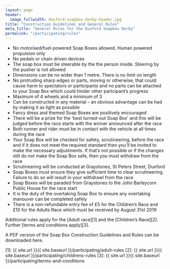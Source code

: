 ```yaml
---
layout: page
header:
  image_fullwidth: duxford-soapbox-derby-header.jpg
title: "Construction Guidelines and General Rules"
meta_title: "General Rules for the Duxford Soapbox Derby"
permalink: "/participating/rules"
---
```


* No motorised/fuel-powered Soap Boxes allowed. Human powered propulsion only
* No pedals or chain driven devices
* The soap box must be steerable by the the person inside. Steering by the pusher is not allowed
* Dimensions can be no wider than 1 metre. There is no limit on length
* No protruding sharp edges or parts, moving or otherwise, that could cause harm to spectators or participants and no parts can be attached to your Soap Box which could hinder other partcipant’s progress
* Maximum of 4 wheels and a minimum of 3
* Can be constructed in any material – an obvious advantage can be had by making it as light as possible
* Fancy dress and themed Soap Boxes are positively encouraged
* There will be a prize for the ‘best turned-out Soap Box’ and this will be judged before the race starts with the winner announced after the race
* Both runner and rider must be in contact with the vehicle at all times during the race
* Your Soap Box will be checked for safety, scrutineering, before the race and if it does not meet the required standard then you’ll be invited to make the necessary adjustments. If that’s not possible or if the changes still do not make the Soap Box safe, then you must withdraw from the race
* Scrutineering will be conducted at Graystones, St Peters Street, Duxford
* Soap Boxes must ensure they give sufficient time to clear scrutineering. Failure to do so will result in your withdrawl from the race
* Soap Boxes will be paraded from Graystones to the John Barleycorn Public House for the race start
* It is the duty of the overtaking Soap Box to ensure any overtaking manouver can be completed safely
* There is a non-refundable entry fee of £5 for the Children’s Race and £10 for the Adults Race which must be received by August 31st 2019

Additional rules apply for the [Adult race][1] and the [Children’s Race][2]. Further [terms and conditions apply][3].

A PDF version of the Soap Box Construction Guidelines and Rules can be downloaded here.

[1]: {{ site.url }}{{ site.baseurl }}/participating/adult-rules
[2]: {{ site.url }}{{ site.baseurl }}/participating/childrens-rules 
[3]: {{ site.url }}{{ site.baseurl }}/participating/terms-and-conditions
